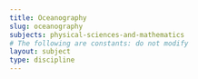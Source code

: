 ```yaml
---
title: Oceanography
slug: oceanography
subjects: physical-sciences-and-mathematics
# The following are constants: do not modify
layout: subject
type: discipline
---
```

